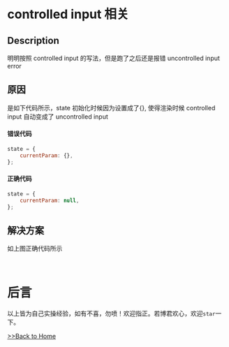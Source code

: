 # controlled input 相关

## Description

明明按照 controlled input 的写法，但是跑了之后还是报错 uncontrolled input error

## 原因

是如下代码所示，state 初始化时候因为设置成了{}, 使得渲染时候 controlled input 自动变成了 uncontrolled input

#### 错误代码

```javascript
state = {
	currentParam: {},
};
```

#### 正确代码

```javascript
state = {
	currentParam: null,
};
```

## 解决方案

如上图正确代码所示

<br/>

# 后言

以上皆为自己实操经验，如有不喜，勿喷！欢迎指正。若博君欢心，欢迎`star`一下。

[>>Back to Home](../README.md)
